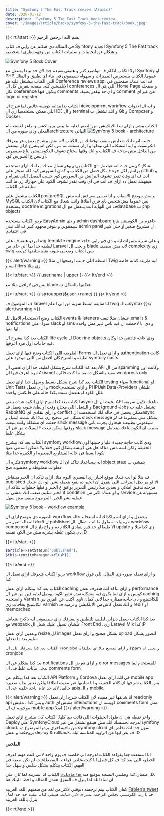 ```yaml
---
title: "Symfony 5 The Fast Track review (Arabic)"
date: 2020-01-12
description: 'Symfony 5 The Fast Track book review'
cover: '/images/article/books/symfony-5-the-fast-track/book.jpeg'
---
```

{{< rtl/start >}}
بسم الله الرحمن الرحيم

في المقاله دي هتكلم عن رايي ف كتاب Symfony الجديد Symfony 5 The Fast track و هتكلم عن ايجابيات و سلبيات الكتاب من وجهه نظري الشخصيه

![Symfony 5 Book Cover](/images/article/books/symfony-5-the-fast-track/book.jpeg)

اولا الكتاب اتكلم ف مواضيع كتير و هتبقي مفيده جدا لاي حد بيبدا يشتغل مع Symfony او PHP عموما. الكتاب بيستعرض المميزات و سهوله سيمفوني في بناء اي تطبيق و المثال اللي الكتاب بيشتغل عليه هو Conference reviews app. ف انت عندك صفحتين في الابلكيشن كله.  صفحه بتعرض كل ال conferences اللي هي ال Home Page و صفحله لكل conference بيكون فيها comments و اي حد بيقدر يضيف comment من غير اي login or register

الكتاب بدا ببدايه كويسه خالص لما شرح ال development workflow و ايه ال الادوات اللي ممكن نستخدمها زي ال IDE و ال terminal و انك تشتغل ب Git و Composer و Docker.

الكتاب بيشرح ازاي تبدا الابلكيشن من الصفر  لغايه ما يبقي بروداكشن و جاهز للاستخدام الفعلي ودي صوره من الarchitecture النهائي
![Symfony 5 book - architecture](/images/article/books/symfony-5-the-fast-track/architecture.png)

حابب انوه انك متعليش سقف توقعاتك من الكتاب لانه مش بيشرح بعمق، هو بيعرفك الكونسبت و ايه المشكله اللي بيحلها و ازاي نستخدمه بس. لكن انه يشرح ازاي بيشتغل من الداخل مش متاحه ف الكتاب و انك وقتها محتاج تشوف الدكومنتيشن بتاع سيمفوني او تبص ع السورس كود.

الكتاب بردو وهو شغال معاك بيعلمك ازاي تستخدم git بشكل كويس حيث انه هيتعمل برانش لكل جزء ف كل فصل من الكتاب و كمان السورس كود كله متوفر علي github و انت ف اي وقت تقدر تشوف البرانش من السورس كود حسب الفصل اللي بتقراه و هيفهمك تعمل ده ازاي ف انت في اي وقت تقدر تشوف الكود علي جهازك زي ما انت شايفه في الكتاب

الكتاب بيشتغل علي postgreSQL و مش موضح الاسباب و انا نفسي معرفش ليه مش MySQL بس عموما مش هتحس باي فرق اطلاقا وانت شغال مع الكتاب لان الكتاب بيستخدم doctrine migrations ف في النهايه انت بتتعمل مع الdatabase ب php objects 

بردو الكتاب بيستخدم EasyAdmin و دي admin dashboard جاهزه من الكومينتي بتاع سيمفوني و بتوفر مجهود كبير ف انك تبني admin panel ل مشروع صغير او حتي كبير في اعتقادي

بردو هتتعرف علي twig template engine  و علي شويه مميزات ليه و دي في رايي حاجه لطيفه جدا بما اني جاي من Laravel و بحب ال blade لانه مش بيضيف complexity زي twig بس الكتاب وضحلي شويه نقط شايفها كويسه

{{< alert/warning >}} 
النقطه اللي حابب اوضحها ان مثلا Twig ليه طريقه كتابه خاصه بيه و filters زي مثلا

{{< ltr/start >}}
{{ user.name | upper }}
{{< ltr/end >}}

بس في لارافيل مثلا مع blade هتكتبها بالشكل ده

{{< ltr/start >}}
{{ strtoupper($user->name) }}
{{< ltr/end >}}

ف الموضوع ف laravel انا شايفه ابسط شويه من اني اتعلم twig ب الـsyntax 
{{</ alert/warning >}}


الكتاب وضح الاستخدام الامثل للـ events & listeners علشان مثلا تبعت emails & notifications سواء علي slack او sms و دي انا لاحظت ان فيه ناس كتير مش واخده بالها منها

الكتاب بعد كدا بيشرح ال life cycle ل Doctrine objects ودي حاجه فادتني جدا وكان فيه حاجات اول مره اعرفها.

الطريقه اللي الكتاب وضح فيها ازاي تعمل Forms و ازاي تعمل ال authentication كانت لطيفه و الشرح كان افضل من اللي موجود علي symfony casts

بعد كدا الكتاب شرح بشكل لطيف جدا ازاي تحمي ال API من ال spamming وكانت اول مره اعرف فيها ان Akismet مفيد بالشكل ده بعد ما كنت فاكره wordpress only

الكتاب بعد كدا شرح بشكل بسيط و سهل جدا ازاي تعمل testing سواء functional او Unit Tests و ازاي تعمل mock و ازاي تستخدم PHPUnit Data-Providers علشان تقلل الكود لو هتعمل تست بكذا حاله علي فانكشن واحده

الكتاب بعد كدا شرح ازاي الكود عندك يبقي async بحيث ان ال API بتاعتك تكون سريعه و الشغل اللي محتاج وقت او بطئ شويه يتعمل ف Background-Jobs تشتغل عليه ب RabbitMQ و ازاي تتفادي اي conflict ممكن يحصل في حاله انك استخدمت الasync بشكل غير صحيح زي مثلا انك بتبعت ايميل و slack message بشكل مش مظبوط ف لو حدثت اي مشكله وانت بتبعت slack message سيفموني بطبيعته هيحاول يجرب تاني ووقتها ممكن تبعت ٣ ايميلات من غير ال slack message بسبب ان الكود بتاعك بيتعامل بشكل غلط

الكتاب بعد كدا بيشرح symfony workflow ودي كانت حاجه جديدة عليا و حبيتها اوي الحقيقه ولكن لسه مش متاكد هل هي كويسه بشكل كبير فعلا ولا ممكن استغني عنها بكود ابسط في حاله المشاريع الصغيره او الكبيره جدا مثلا

فكره ال symfony workflow انه بيساعدك تتاكد ان ال object state بتمشي ب خطوات مظبوطه و محسوبه صح

ف مثلا لو انت عندك موقع اخبار زي المصري اليوم مثلا. ازاي تتاكد ان الخبر ميبقاش published الا لو مر بكل المراحل اللي بتقول ان الخبر ده ينفع يتعمله نشر. لو انت عندك مرحله تدقيق املائي و بعدين مثلا رئيس التحرير يوافق ع الخبر و قبلها خطوات بتتاكد ان الخبر سليم. صعب انك تمشي ب if condition و لو عندك اكتر من service مسؤوله عن عمليه نشر الخبر. الموضوع بيبقي مش سهل

![Symfony 5 book - workflow example](/images/article/books/symfony-5-the-fast-track/workflow-example.png)

الصوره دي بتوضح ازاي ال workflow بيشتغل و ازاي انه بياكدلك انه استحاله حاله المقاله تتغير من  draft ل published مره واحده طول ما انت شغال بال workflow component الا طبعا لو حد قرر يتفادي الكلام ده و راح رازع ال update زي كدا مثلا و دي بتكون غلطه بشريه مش من الكود نفسه :D

{{< ltr/start >}}
```php
$article->setStatus('published');
$this->entityManager->flush();
```
{{< ltr/end >}}

بردو الكتاب هيعرفك ازاي تعمل ال workflow و ازاي تعمله صوره زي المثال اللي فوق كدا


الكتاب بعد كدا بيتكلم ازاي تعمل caching و ازاي تتاكد انك هتعرف تعمل performance كويس و ازاي لما يكون فيه مشكله تقدر تتابع الكود بيوصل لغايه فين من غير ال caching و استخدم Varnish للكاشينج و دي حاجه ممتازه جدا لاني كمان ناوي اكتب عن الفرق بين الكاشينج بحاجات زي varnish و انك تعمل كاش من الابلكيشن و ترميه ف redis او  memcached

بعد كدا الكتاب بيعمل ديزاين لطيف للتطبيق و بيعرفك ازاي سيمفوني ليه باكدج بتتعامل مع webpack علشان تسهل عليك شغل ال Front End . زي Laravel Mix كدا :P

وبعدين ازاي تعمل resize لل images بشكل صحيح و ازاي تعمل upload للصور بشكل سليم بعد ما تعدلها

الكتاب بعد كدا بيعرفك علي ال cronjobs و ازاي تمسح مثلا اي تعليقات spam و يعني ايه cronjobs 

بعد كدا بيتكلم عن ال notifications و ازاي تعرض ال error messages للمستخدم لما يدخل بيانات غلط في ال comments form 

الكتاب بعد كدا بيتكلم عن API Platform و Cordova في انك ازاي تعمل mobile app بس الكتاب شرحها اي كلام الحقيقه و انا شايفها غير مفيده اطلاقا ولكن تعتبر بدايه صغيره خالص لاي حد عاوز ياخد خلفيه عن ال apis و ال mobile. 

{{< alert/warning >}}
انا شايفها غير مفيده لان الكتاب شرح ازاي تعمل read only api و بس كدا . مفيش auth مفيش اي interactions كويسه ال comments form مش موجوده ف ال mobile app اصلا
{{</ alert/warning >}}


واخر نقطه هي ان طول الخطوات اللي فاتت دي كلها. الكتاب كان بيشرح ازاي تعمل Deploy علي SymfonyCloud لدرجه تحسسك انك مش هينفع تشتغل من غير symfony cloud. من ناحيه اخري بردو الموضوع مع symfony cloud سهل جدا انك تخلص اي بروجكت و تعمل deploy & rollback. ف بص ليها من الزاويه المناسبه ليك :D

#### الملخص

انا استمعت جدا بقراءه الكتاب لدرجه اني خلصته ف يوم واحد لانني كنت مهتم اعرف الخطوه اللي بعد كدا ف كل فصل انا كنت بخلص قراءته. المصطلحات لم تكن صعبه في الفهم, الكتاب بيتكلم بشكل سلس و سهل جدا

الكتاب انا اشتريته لما كان علي [kickstarter](https://www.kickstarter.com/projects/fabpot/symfony-5-the-fast-track) علشان كدا وصلتني النسخه بتوقيع منه :D. ان شاء الله لما ينزل ف السوق هعدل المقاله و احط اللينك هنا . 

كمان الكتاب بيتم ترجمته دلوقتي لاكتر من لغه من ضمنهم اللغه العربيه [Fabien's tweet](https://twitter.com/fabpot/status/1215327721552850944) . ف يا رب الكومينتي يخلص الترجمه بسرعه لاني شايفه هيبقي كتاب مفيد جدا جدا لما ينزل باللغه العربيه

{{< rtl/end >}}
